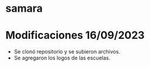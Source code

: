 # samara

# Modificaciones 16/09/2023
- Se clonó repositorio y se subieron archivos.
- Se agregaron los logos de las escuelas.